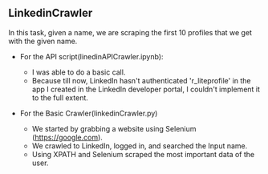 ## LinkedinCrawler
In this task, given a name, we are scraping the first 10 profiles that we get with the given name.

* For the API script(linedinAPICrawler.ipynb):
     - I was able to do a basic call.
     - Because till now, LinkedIn hasn't authenticated 'r_liteprofile' in the app I created in the LinkedIn developer portal, I couldn't implement it to the full extent.

* For the Basic Crawler(linkedinCrawler.py)
     - We started by grabbing a website using Selenium (https://google.com).
     - We crawled to LinkedIn, logged in, and searched the Input name.
     - Using XPATH and Selenium scraped the most important data of the user.

